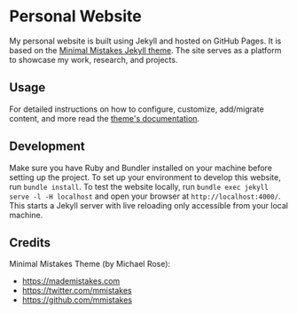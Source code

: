 # Personal Website  

My personal website is built using Jekyll and hosted on GitHub Pages. It is based on the [Minimal Mistakes Jekyll theme](https://mmistakes.github.io/minimal-mistakes/). The site serves as a platform to showcase my work, research, and projects.

## Usage

For detailed instructions on how to configure, customize, add/migrate content, and more read the [theme's documentation](https://mmistakes.github.io/minimal-mistakes/docs/quick-start-guide/).

## Development

Make sure you have Ruby and Bundler installed on your machine before setting up the project. To set up your environment to develop this website, run `bundle install`. To test the website locally, run `bundle exec jekyll serve -l -H localhost` and open your browser at `http://localhost:4000/`. This starts a Jekyll server with live reloading only accessible from your local machine.

## Credits

Minimal Mistakes Theme (by Michael Rose):

- <https://mademistakes.com>
- <https://twitter.com/mmistakes>
- <https://github.com/mmistakes>

